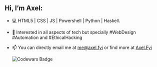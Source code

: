 ## Hi, I’m Axel:
- 💻 HTML5 | CSS | JS | Powershell | Python | Haskell.
- 🧠 Interested in all aspects of tech but specially #WebDesign #Automation and #EthicalHacking
- 📫 You can directly email me at <me@axel.fyi> or find more at [Axel.Fyi](https://axel.fyi)

  ![Codewars Badge](https://www.codewars.com/users/4esv/badges/large)
